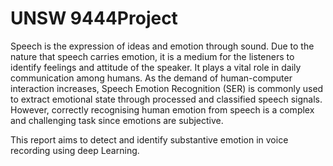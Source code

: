 # UNSW 9444Project

Speech is the expression of ideas and emotion through sound. Due to the nature that speech carries emotion, it is a medium for the listeners to identify feelings and attitude of the speaker. It plays a vital role in daily communication among humans. As the demand of human-computer interaction increases, Speech Emotion Recognition (SER) is commonly used to extract emotional state through processed and classified speech signals. However, correctly recognising human emotion from speech is a complex and challenging task since emotions are subjective.

This report aims to detect and identify substantive emotion in voice recording using deep Learning.